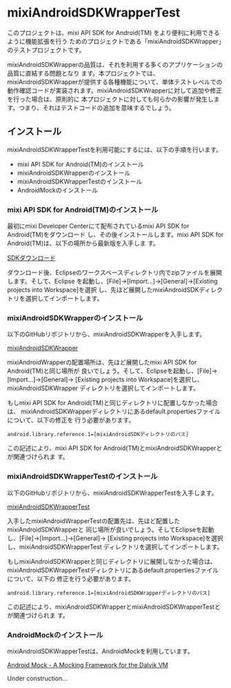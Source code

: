 # mixiAndroidSDKWrapperTest

このプロジェクトは、mixi API SDK for Android(TM) をより便利に利用できるように機能拡張を行う
ためのプロジェクトである「mixiAndroidSDKWrapper」のテストプロジェクトです。

mixiAndroidSDKWrapperの品質は、それを利用する多くのアプリケーションの品質に直結する問題となり
ます。本プロジェクトでは、mixiAndroidSDKWrapperが提供する各種機能について、単体テストレベルでの
動作確認コードが実装されます。mixiAndroidSDKWrapperに対して追加や修正を行った場合は、原則的に
本プロジェクトに対しても何らかの影響が発生します。つまり、それはテストコードの追加を意味するでしょう。

## インストール

mixiAndroidSDKWrapperTestを利用可能にするには、以下の手順を行います。

 * mixi API SDK for Android(TM)のインストール
 * mixiAndroidSDKWrapperのインストール
 * mixiAndroidSDKWrapperTestのインストール
 * AndroidMockのインストール

### mixi API SDK for Android(TM)のインストール

最初にmixi Developer Centerにて配布されているmixi API SDK for Android(TM)をダウンロード
し、その後インストールします。mixi API SDK for Android(TM)は、以下の場所から最新版を入手しま
す。

[SDKダウンロード](http://developer.mixi.co.jp/appli/spec/android/download/)

ダウンロード後、Eclipseのワークスペースディレクトリ内でzipファイルを展開します。そして、Eclipse
を起動し、[File]->[Import...]->[General]->[Existing projects into Workspace]を選択
し、先ほど展開したmixiAndroidSDKディレクトリを選択してインポートします。

### mixiAndroidSDKWrapperのインストール

以下のGitHubリポジトリから、mixiAndroidSDKWrapperを入手します。

[mixiAndroidSDKWrapper](https://github.com/yoichiro/mixiAndroidSDKWrapper)

mixiAndroidWrapperの配置場所は、先ほど展開したmixi API SDK for Android(TM)と同じ場所が
良いでしょう。そして、Eclipseを起動し、[File]->[Import...]->[General]->
[Existing projects into Workspace]を選択し、mixiAndroidSDKWrapper
ディレクトリを選択してインポートします。

もしmixi API SDK for Android(TM)と同じディレクトリに配置しなかった場合は、
mixiAndroidSDKWrapperディレクトリにあるdefault.propertiesファイルについて、以下の修正を
行う必要があります。

    android.library.reference.1=[mixiAndroidSDKディレクトリのパス]

この記述により、mixi API SDK for Android(TM)とmixiAndroidSDKWrapperとが関連づけられま
す。

### mixiAndroidSDKWrapperTestのインストール

以下のGitHubリポジトリから、mixiAndroidSDKWrapperTestを入手します。

[mixiAndroidSDKWrapperTest](https://github.com/yoichiro/mixiAndroidSDKWrapperTest)

入手したmixiAndroidWrapperTestの配置先は、先ほど配置したmixiAndroidSDKWrapperと
同じ場所が良いでしょう。そしてEclipseを起動し、[File]->[Import...]->[General]->
[Existing projects into Workspace]を選択し、mixiAndroidSDKWrapperTest
ディレクトリを選択してインポートします。

もしmixiAndroidSDKWrapperと同じディレクトリに展開しなかった場合は、
mixiAndroidSDKWrapperTestディレクトリにあるdefault.propertiesファイルについて、以下の
修正を行う必要があります。

    android.library.reference.1=[mixiAndroidSDKWrapperディレクトリのパス]

この記述により、mixiAndroidSDKWrapperとmixiAndroidSDKWrapperTestとが関連づけられま
す。

### AndroidMockのインストール

mixiAndroidSDKWrapperTestは、AndroidMockを利用しています。

[Android Mock - A Mocking Framework for the Dalvik VM](http://code.google.com/p/android-mock/)

Under construction...